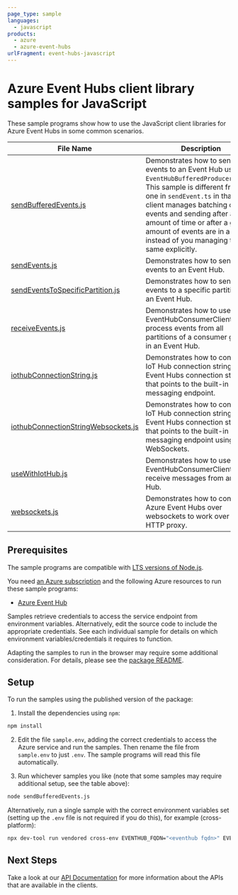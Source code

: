 ```yaml
---
page_type: sample
languages:
  - javascript
products:
  - azure
  - azure-event-hubs
urlFragment: event-hubs-javascript
---
```


# Azure Event Hubs client library samples for JavaScript

These sample programs show how to use the JavaScript client libraries for Azure Event Hubs in some common scenarios.

| **File Name**                                                           | **Description**                                                                                                                                                                                                                                                                                                                          |
| ----------------------------------------------------------------------- | ---------------------------------------------------------------------------------------------------------------------------------------------------------------------------------------------------------------------------------------------------------------------------------------------------------------------------------------- |
| [sendBufferedEvents.js][sendbufferedevents]                             | Demonstrates how to send events to an Event Hub using the `EventHubBufferedProducerClient`. This sample is different from the one in `sendEvent.ts` in that the client manages batching of events and sending after a given amount of time or after a given amount of events are in a batch instead of you managing the same explicitly. |
| [sendEvents.js][sendevents]                                             | Demonstrates how to send events to an Event Hub.                                                                                                                                                                                                                                                                                         |
| [sendEventsToSpecificPartition.js][sendeventstospecificpartition]       | Demonstrates how to send events to a specific partition in an Event Hub.                                                                                                                                                                                                                                                                 |
| [receiveEvents.js][receiveevents]                                       | Demonstrates how to use the EventHubConsumerClient to process events from all partitions of a consumer group in an Event Hub.                                                                                                                                                                                                            |
| [iothubConnectionString.js][iothubconnectionstring]                     | Demonstrates how to convert an IoT Hub connection string to an Event Hubs connection string that points to the built-in messaging endpoint.                                                                                                                                                                                              |
| [iothubConnectionStringWebsockets.js][iothubconnectionstringwebsockets] | Demonstrates how to convert an IoT Hub connection string to an Event Hubs connection string that points to the built-in messaging endpoint using WebSockets.                                                                                                                                                                             |
| [useWithIotHub.js][usewithiothub]                                       | Demonstrates how to use the EventHubConsumerClient to receive messages from an IoT Hub.                                                                                                                                                                                                                                                  |
| [websockets.js][websockets]                                             | Demonstrates how to connect to Azure Event Hubs over websockets to work over an HTTP proxy.                                                                                                                                                                                                                                              |

## Prerequisites

The sample programs are compatible with [LTS versions of Node.js](https://github.com/nodejs/release#release-schedule).

You need [an Azure subscription][freesub] and the following Azure resources to run these sample programs:

- [Azure Event Hub][createinstance_azureeventhub]

Samples retrieve credentials to access the service endpoint from environment variables. Alternatively, edit the source code to include the appropriate credentials. See each individual sample for details on which environment variables/credentials it requires to function.

Adapting the samples to run in the browser may require some additional consideration. For details, please see the [package README][package].

## Setup

To run the samples using the published version of the package:

1. Install the dependencies using `npm`:

```bash
npm install
```

2. Edit the file `sample.env`, adding the correct credentials to access the Azure service and run the samples. Then rename the file from `sample.env` to just `.env`. The sample programs will read this file automatically.

3. Run whichever samples you like (note that some samples may require additional setup, see the table above):

```bash
node sendBufferedEvents.js
```

Alternatively, run a single sample with the correct environment variables set (setting up the `.env` file is not required if you do this), for example (cross-platform):

```bash
npx dev-tool run vendored cross-env EVENTHUB_FQDN="<eventhub fqdn>" EVENTHUB_NAME="<eventhub name>" node sendBufferedEvents.js
```

## Next Steps

Take a look at our [API Documentation][apiref] for more information about the APIs that are available in the clients.

[sendbufferedevents]: https://github.com/Azure/azure-sdk-for-js/blob/main/sdk/eventhub/event-hubs/samples/v5/javascript/sendBufferedEvents.js
[sendevents]: https://github.com/Azure/azure-sdk-for-js/blob/main/sdk/eventhub/event-hubs/samples/v5/javascript/sendEvents.js
[sendeventstospecificpartition]: https://github.com/Azure/azure-sdk-for-js/blob/main/sdk/eventhub/event-hubs/samples/v5/javascript/sendEventsToSpecificPartition.js
[receiveevents]: https://github.com/Azure/azure-sdk-for-js/blob/main/sdk/eventhub/event-hubs/samples/v5/javascript/receiveEvents.js
[iothubconnectionstring]: https://github.com/Azure/azure-sdk-for-js/blob/main/sdk/eventhub/event-hubs/samples/v5/javascript/iothubConnectionString.js
[iothubconnectionstringwebsockets]: https://github.com/Azure/azure-sdk-for-js/blob/main/sdk/eventhub/event-hubs/samples/v5/javascript/iothubConnectionStringWebsockets.js
[usewithiothub]: https://github.com/Azure/azure-sdk-for-js/blob/main/sdk/eventhub/event-hubs/samples/v5/javascript/useWithIotHub.js
[websockets]: https://github.com/Azure/azure-sdk-for-js/blob/main/sdk/eventhub/event-hubs/samples/v5/javascript/websockets.js
[apiref]: https://learn.microsoft.com/javascript/api/@azure/event-hubs
[freesub]: https://azure.microsoft.com/free/
[createinstance_azureeventhub]: https://learn.microsoft.com/azure/event-hubs/event-hubs-create
[package]: https://github.com/Azure/azure-sdk-for-js/tree/main/sdk/eventhub/event-hubs/README.md
